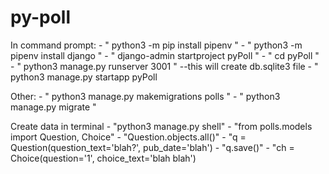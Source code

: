 # py-poll

In command prompt: 
    - " python3 -m pip install pipenv "
    - " python3 -m pipenv install django "
    - " django-admin startproject pyPoll "
    - " cd pyPoll "
    - " python3 manage.py runserver 3001 " --this will create db.sqlite3 file
    - " python3 manage.py startapp pyPoll

Other:
    - " python3 manage.py makemigrations polls "
    - " python3 manage.py migrate "

Create data in terminal
    - "python3 manage.py shell"
    - "from polls.models import Question, Choice"
    - "Question.objects.all()"
    - "q = Question(question_text='blah?', pub_date='blah')
    - "q.save()"
    - "ch = Choice(question='1', choice_text='blah blah')